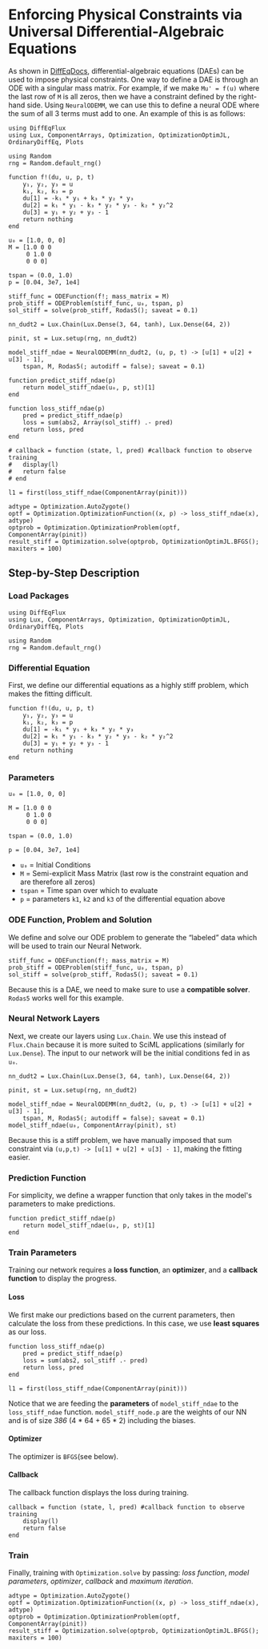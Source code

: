 # Enforcing Physical Constraints via Universal Differential-Algebraic Equations

As shown in [DiffEqDocs](https://docs.sciml.ai/DiffEqDocs/stable/tutorials/dae_example/),
differential-algebraic equations (DAEs) can be used to impose physical
constraints. One way to define a DAE is through an ODE with a singular mass
matrix. For example, if we make `Mu' = f(u)` where the last row of `M` is all
zeros, then we have a constraint defined by the right-hand side. Using
`NeuralODEMM`, we can use this to define a neural ODE where the sum of all 3
terms must add to one. An example of this is as follows:

```@example dae
using DiffEqFlux
using Lux, ComponentArrays, Optimization, OptimizationOptimJL, OrdinaryDiffEq, Plots

using Random
rng = Random.default_rng()

function f!(du, u, p, t)
    y₁, y₂, y₃ = u
    k₁, k₂, k₃ = p
    du[1] = -k₁ * y₁ + k₃ * y₂ * y₃
    du[2] = k₁ * y₁ - k₃ * y₂ * y₃ - k₂ * y₂^2
    du[3] = y₁ + y₂ + y₃ - 1
    return nothing
end

u₀ = [1.0, 0, 0]
M = [1.0 0 0
     0 1.0 0
     0 0 0]

tspan = (0.0, 1.0)
p = [0.04, 3e7, 1e4]

stiff_func = ODEFunction(f!; mass_matrix = M)
prob_stiff = ODEProblem(stiff_func, u₀, tspan, p)
sol_stiff = solve(prob_stiff, Rodas5(); saveat = 0.1)

nn_dudt2 = Lux.Chain(Lux.Dense(3, 64, tanh), Lux.Dense(64, 2))

pinit, st = Lux.setup(rng, nn_dudt2)

model_stiff_ndae = NeuralODEMM(nn_dudt2, (u, p, t) -> [u[1] + u[2] + u[3] - 1],
    tspan, M, Rodas5(; autodiff = false); saveat = 0.1)

function predict_stiff_ndae(p)
    return model_stiff_ndae(u₀, p, st)[1]
end

function loss_stiff_ndae(p)
    pred = predict_stiff_ndae(p)
    loss = sum(abs2, Array(sol_stiff) .- pred)
    return loss, pred
end

# callback = function (state, l, pred) #callback function to observe training
#   display(l)
#   return false
# end

l1 = first(loss_stiff_ndae(ComponentArray(pinit)))

adtype = Optimization.AutoZygote()
optf = Optimization.OptimizationFunction((x, p) -> loss_stiff_ndae(x), adtype)
optprob = Optimization.OptimizationProblem(optf, ComponentArray(pinit))
result_stiff = Optimization.solve(optprob, OptimizationOptimJL.BFGS(); maxiters = 100)
```

## Step-by-Step Description

### Load Packages

```@example dae2
using DiffEqFlux
using Lux, ComponentArrays, Optimization, OptimizationOptimJL, OrdinaryDiffEq, Plots

using Random
rng = Random.default_rng()
```

### Differential Equation

First, we define our differential equations as a highly stiff problem, which makes the
fitting difficult.

```@example dae2
function f!(du, u, p, t)
    y₁, y₂, y₃ = u
    k₁, k₂, k₃ = p
    du[1] = -k₁ * y₁ + k₃ * y₂ * y₃
    du[2] = k₁ * y₁ - k₃ * y₂ * y₃ - k₂ * y₂^2
    du[3] = y₁ + y₂ + y₃ - 1
    return nothing
end
```

### Parameters

```@example dae2
u₀ = [1.0, 0, 0]

M = [1.0 0 0
     0 1.0 0
     0 0 0]

tspan = (0.0, 1.0)

p = [0.04, 3e7, 1e4]
```

  - `u₀` = Initial Conditions
  - `M` = Semi-explicit Mass Matrix (last row is the constraint equation and are therefore
    all zeros)
  - `tspan` = Time span over which to evaluate
  - `p` = parameters `k1`, `k2` and `k3` of the differential equation above

### ODE Function, Problem and Solution

We define and solve our ODE problem to generate the “labeled” data which will be used to
train our Neural Network.

```@example dae2
stiff_func = ODEFunction(f!; mass_matrix = M)
prob_stiff = ODEProblem(stiff_func, u₀, tspan, p)
sol_stiff = solve(prob_stiff, Rodas5(); saveat = 0.1)
```

Because this is a DAE, we need to make sure to use a **compatible solver**.
`Rodas5` works well for this example.

### Neural Network Layers

Next, we create our layers using `Lux.Chain`. We use this instead of `Flux.Chain` because it
is more suited to SciML applications (similarly for `Lux.Dense`). The input to our network
will be the initial conditions fed in as `u₀`.

```@example dae2
nn_dudt2 = Lux.Chain(Lux.Dense(3, 64, tanh), Lux.Dense(64, 2))

pinit, st = Lux.setup(rng, nn_dudt2)

model_stiff_ndae = NeuralODEMM(nn_dudt2, (u, p, t) -> [u[1] + u[2] + u[3] - 1],
    tspan, M, Rodas5(; autodiff = false); saveat = 0.1)
model_stiff_ndae(u₀, ComponentArray(pinit), st)
```

Because this is a stiff problem, we have manually imposed that sum constraint via
`(u,p,t) -> [u[1] + u[2] + u[3] - 1]`, making the fitting easier.

### Prediction Function

For simplicity, we define a wrapper function that only takes in the model's parameters
to make predictions.

```@example dae2
function predict_stiff_ndae(p)
    return model_stiff_ndae(u₀, p, st)[1]
end
```

### Train Parameters

Training our network requires a **loss function**, an **optimizer**, and a
**callback function** to display the progress.

#### Loss

We first make our predictions based on the current parameters, then calculate the loss
from these predictions. In this case, we use **least squares** as our loss.

```@example dae2
function loss_stiff_ndae(p)
    pred = predict_stiff_ndae(p)
    loss = sum(abs2, sol_stiff .- pred)
    return loss, pred
end

l1 = first(loss_stiff_ndae(ComponentArray(pinit)))
```

Notice that we are feeding the **parameters** of `model_stiff_ndae` to the `loss_stiff_ndae`
function. `model_stiff_node.p` are the weights of our NN and is of size *386*
(4 * 64 + 65 * 2) including the biases.

#### Optimizer

The optimizer is `BFGS`(see below).

#### Callback

The callback function displays the loss during training.

```@example dae2
callback = function (state, l, pred) #callback function to observe training
    display(l)
    return false
end
```

### Train

Finally, training with `Optimization.solve` by passing: *loss function*, *model parameters*,
*optimizer*, *callback* and *maximum iteration*.

```@example dae2
adtype = Optimization.AutoZygote()
optf = Optimization.OptimizationFunction((x, p) -> loss_stiff_ndae(x), adtype)
optprob = Optimization.OptimizationProblem(optf, ComponentArray(pinit))
result_stiff = Optimization.solve(optprob, OptimizationOptimJL.BFGS(); maxiters = 100)
```
